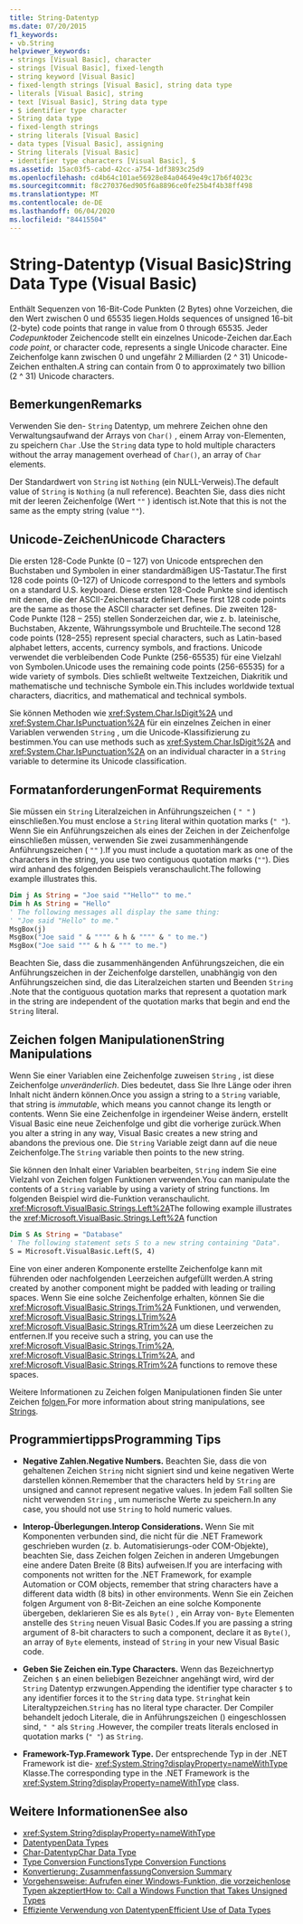 ```yaml
---
title: String-Datentyp
ms.date: 07/20/2015
f1_keywords:
- vb.String
helpviewer_keywords:
- strings [Visual Basic], character
- strings [Visual Basic], fixed-length
- string keyword [Visual Basic]
- fixed-length strings [Visual Basic], string data type
- literals [Visual Basic], string
- text [Visual Basic], String data type
- $ identifier type character
- String data type
- fixed-length strings
- string literals [Visual Basic]
- data types [Visual Basic], assigning
- String literals [Visual Basic]
- identifier type characters [Visual Basic], $
ms.assetid: 15ac03f5-cabd-42cc-a754-1df3893c25d9
ms.openlocfilehash: cd4b64c101ae56928e84a04649e49c17b6f4023c
ms.sourcegitcommit: f8c270376ed905f6a8896ce0fe25b4f4b38ff498
ms.translationtype: MT
ms.contentlocale: de-DE
ms.lasthandoff: 06/04/2020
ms.locfileid: "84415504"
---
```

# <a name="string-data-type-visual-basic"></a><span data-ttu-id="fef28-102">String-Datentyp (Visual Basic)</span><span class="sxs-lookup"><span data-stu-id="fef28-102">String Data Type (Visual Basic)</span></span>

<span data-ttu-id="fef28-103">Enthält Sequenzen von 16-Bit-Code Punkten (2 Bytes) ohne Vorzeichen, die den Wert zwischen 0 und 65535 liegen.</span><span class="sxs-lookup"><span data-stu-id="fef28-103">Holds sequences of unsigned 16-bit (2-byte) code points that range in value from 0 through 65535.</span></span> <span data-ttu-id="fef28-104">Jeder *Codepunkt*oder Zeichencode stellt ein einzelnes Unicode-Zeichen dar.</span><span class="sxs-lookup"><span data-stu-id="fef28-104">Each *code point*, or character code, represents a single Unicode character.</span></span> <span data-ttu-id="fef28-105">Eine Zeichenfolge kann zwischen 0 und ungefähr 2 Milliarden (2 ^ 31) Unicode-Zeichen enthalten.</span><span class="sxs-lookup"><span data-stu-id="fef28-105">A string can contain from 0 to approximately two billion (2 ^ 31) Unicode characters.</span></span>  
  
## <a name="remarks"></a><span data-ttu-id="fef28-106">Bemerkungen</span><span class="sxs-lookup"><span data-stu-id="fef28-106">Remarks</span></span>  

 <span data-ttu-id="fef28-107">Verwenden Sie den- `String` Datentyp, um mehrere Zeichen ohne den Verwaltungsaufwand der Arrays von `Char()` , einem Array von-Elementen, zu speichern `Char` .</span><span class="sxs-lookup"><span data-stu-id="fef28-107">Use the `String` data type to hold multiple characters without the array management overhead of `Char()`, an array of `Char` elements.</span></span>  
  
 <span data-ttu-id="fef28-108">Der Standardwert von `String` ist `Nothing` (ein NULL-Verweis).</span><span class="sxs-lookup"><span data-stu-id="fef28-108">The default value of `String` is `Nothing` (a null reference).</span></span> <span data-ttu-id="fef28-109">Beachten Sie, dass dies nicht mit der leeren Zeichenfolge (Wert `""` ) identisch ist.</span><span class="sxs-lookup"><span data-stu-id="fef28-109">Note that this is not the same as the empty string (value `""`).</span></span>  
  
## <a name="unicode-characters"></a><span data-ttu-id="fef28-110">Unicode-Zeichen</span><span class="sxs-lookup"><span data-stu-id="fef28-110">Unicode Characters</span></span>  

 <span data-ttu-id="fef28-111">Die ersten 128-Code Punkte (0 – 127) von Unicode entsprechen den Buchstaben und Symbolen in einer standardmäßigen US-Tastatur.</span><span class="sxs-lookup"><span data-stu-id="fef28-111">The first 128 code points (0–127) of Unicode correspond to the letters and symbols on a standard U.S. keyboard.</span></span> <span data-ttu-id="fef28-112">Diese ersten 128-Code Punkte sind identisch mit denen, die der ASCII-Zeichensatz definiert.</span><span class="sxs-lookup"><span data-stu-id="fef28-112">These first 128 code points are the same as those the ASCII character set defines.</span></span> <span data-ttu-id="fef28-113">Die zweiten 128-Code Punkte (128 – 255) stellen Sonderzeichen dar, wie z. b. lateinische, Buchstaben, Akzente, Währungssymbole und Bruchteile.</span><span class="sxs-lookup"><span data-stu-id="fef28-113">The second 128 code points (128–255) represent special characters, such as Latin-based alphabet letters, accents, currency symbols, and fractions.</span></span> <span data-ttu-id="fef28-114">Unicode verwendet die verbleibenden Code Punkte (256-65535) für eine Vielzahl von Symbolen.</span><span class="sxs-lookup"><span data-stu-id="fef28-114">Unicode uses the remaining code points (256-65535) for a wide variety of symbols.</span></span> <span data-ttu-id="fef28-115">Dies schließt weltweite Textzeichen, Diakritik und mathematische und technische Symbole ein.</span><span class="sxs-lookup"><span data-stu-id="fef28-115">This includes worldwide textual characters, diacritics, and mathematical and technical symbols.</span></span>  
  
 <span data-ttu-id="fef28-116">Sie können Methoden wie <xref:System.Char.IsDigit%2A> und <xref:System.Char.IsPunctuation%2A> für ein einzelnes Zeichen in einer Variablen verwenden `String` , um die Unicode-Klassifizierung zu bestimmen.</span><span class="sxs-lookup"><span data-stu-id="fef28-116">You can use methods such as <xref:System.Char.IsDigit%2A> and <xref:System.Char.IsPunctuation%2A> on an individual character in a `String` variable to determine its Unicode classification.</span></span>  
  
## <a name="format-requirements"></a><span data-ttu-id="fef28-117">Formatanforderungen</span><span class="sxs-lookup"><span data-stu-id="fef28-117">Format Requirements</span></span>  

 <span data-ttu-id="fef28-118">Sie müssen ein `String` Literalzeichen in Anführungszeichen ( `" "` ) einschließen.</span><span class="sxs-lookup"><span data-stu-id="fef28-118">You must enclose a `String` literal within quotation marks (`" "`).</span></span> <span data-ttu-id="fef28-119">Wenn Sie ein Anführungszeichen als eines der Zeichen in der Zeichenfolge einschließen müssen, verwenden Sie zwei zusammenhängende Anführungszeichen ( `""` ).</span><span class="sxs-lookup"><span data-stu-id="fef28-119">If you must include a quotation mark as one of the characters in the string, you use two contiguous quotation marks (`""`).</span></span> <span data-ttu-id="fef28-120">Dies wird anhand des folgenden Beispiels veranschaulicht.</span><span class="sxs-lookup"><span data-stu-id="fef28-120">The following example illustrates this.</span></span>  
  
```vb  
Dim j As String = "Joe said ""Hello"" to me."  
Dim h As String = "Hello"  
' The following messages all display the same thing:  
' "Joe said "Hello" to me."  
MsgBox(j)  
MsgBox("Joe said " & """" & h & """" & " to me.")  
MsgBox("Joe said """ & h & """ to me.")  
```  
  
 <span data-ttu-id="fef28-121">Beachten Sie, dass die zusammenhängenden Anführungszeichen, die ein Anführungszeichen in der Zeichenfolge darstellen, unabhängig von den Anführungszeichen sind, die das Literalzeichen starten und Beenden `String` .</span><span class="sxs-lookup"><span data-stu-id="fef28-121">Note that the contiguous quotation marks that represent a quotation mark in the string are independent of the quotation marks that begin and end the `String` literal.</span></span>  
  
## <a name="string-manipulations"></a><span data-ttu-id="fef28-122">Zeichen folgen Manipulationen</span><span class="sxs-lookup"><span data-stu-id="fef28-122">String Manipulations</span></span>  

 <span data-ttu-id="fef28-123">Wenn Sie einer Variablen eine Zeichenfolge zuweisen `String` , ist diese Zeichenfolge *unveränderlich*. Dies bedeutet, dass Sie Ihre Länge oder ihren Inhalt nicht ändern können.</span><span class="sxs-lookup"><span data-stu-id="fef28-123">Once you assign a string to a `String` variable, that string is *immutable*, which means you cannot change its length or contents.</span></span> <span data-ttu-id="fef28-124">Wenn Sie eine Zeichenfolge in irgendeiner Weise ändern, erstellt Visual Basic eine neue Zeichenfolge und gibt die vorherige zurück.</span><span class="sxs-lookup"><span data-stu-id="fef28-124">When you alter a string in any way, Visual Basic creates a new string and abandons the previous one.</span></span> <span data-ttu-id="fef28-125">Die `String` Variable zeigt dann auf die neue Zeichenfolge.</span><span class="sxs-lookup"><span data-stu-id="fef28-125">The `String` variable then points to the new string.</span></span>  
  
 <span data-ttu-id="fef28-126">Sie können den Inhalt einer Variablen bearbeiten, `String` indem Sie eine Vielzahl von Zeichen folgen Funktionen verwenden.</span><span class="sxs-lookup"><span data-stu-id="fef28-126">You can manipulate the contents of a `String` variable by using a variety of string functions.</span></span> <span data-ttu-id="fef28-127">Im folgenden Beispiel wird die-Funktion veranschaulicht. <xref:Microsoft.VisualBasic.Strings.Left%2A></span><span class="sxs-lookup"><span data-stu-id="fef28-127">The following example illustrates the <xref:Microsoft.VisualBasic.Strings.Left%2A> function</span></span>  
  
```vb  
Dim S As String = "Database"  
' The following statement sets S to a new string containing "Data".  
S = Microsoft.VisualBasic.Left(S, 4)  
```  
  
 <span data-ttu-id="fef28-128">Eine von einer anderen Komponente erstellte Zeichenfolge kann mit führenden oder nachfolgenden Leerzeichen aufgefüllt werden.</span><span class="sxs-lookup"><span data-stu-id="fef28-128">A string created by another component might be padded with leading or trailing spaces.</span></span> <span data-ttu-id="fef28-129">Wenn Sie eine solche Zeichenfolge erhalten, können Sie die <xref:Microsoft.VisualBasic.Strings.Trim%2A> Funktionen, und verwenden, <xref:Microsoft.VisualBasic.Strings.LTrim%2A> <xref:Microsoft.VisualBasic.Strings.RTrim%2A> um diese Leerzeichen zu entfernen.</span><span class="sxs-lookup"><span data-stu-id="fef28-129">If you receive such a string, you can use the <xref:Microsoft.VisualBasic.Strings.Trim%2A>, <xref:Microsoft.VisualBasic.Strings.LTrim%2A>, and <xref:Microsoft.VisualBasic.Strings.RTrim%2A> functions to remove these spaces.</span></span>  
  
 <span data-ttu-id="fef28-130">Weitere Informationen zu Zeichen folgen Manipulationen finden Sie unter Zeichen [folgen.](../../programming-guide/language-features/strings/index.md)</span><span class="sxs-lookup"><span data-stu-id="fef28-130">For more information about string manipulations, see [Strings](../../programming-guide/language-features/strings/index.md).</span></span>  
  
## <a name="programming-tips"></a><span data-ttu-id="fef28-131">Programmiertipps</span><span class="sxs-lookup"><span data-stu-id="fef28-131">Programming Tips</span></span>  
  
- <span data-ttu-id="fef28-132">**Negative Zahlen.**</span><span class="sxs-lookup"><span data-stu-id="fef28-132">**Negative Numbers.**</span></span> <span data-ttu-id="fef28-133">Beachten Sie, dass die von gehaltenen Zeichen `String` nicht signiert sind und keine negativen Werte darstellen können.</span><span class="sxs-lookup"><span data-stu-id="fef28-133">Remember that the characters held by `String` are unsigned and cannot represent negative values.</span></span> <span data-ttu-id="fef28-134">In jedem Fall sollten Sie nicht verwenden `String` , um numerische Werte zu speichern.</span><span class="sxs-lookup"><span data-stu-id="fef28-134">In any case, you should not use `String` to hold numeric values.</span></span>  
  
- <span data-ttu-id="fef28-135">**Interop-Überlegungen.**</span><span class="sxs-lookup"><span data-stu-id="fef28-135">**Interop Considerations.**</span></span> <span data-ttu-id="fef28-136">Wenn Sie mit Komponenten verbunden sind, die nicht für die .NET Framework geschrieben wurden (z. b. Automatisierungs-oder COM-Objekte), beachten Sie, dass Zeichen folgen Zeichen in anderen Umgebungen eine andere Daten Breite (8 Bits) aufweisen.</span><span class="sxs-lookup"><span data-stu-id="fef28-136">If you are interfacing with components not written for the .NET Framework, for example Automation or COM objects, remember that string characters have a different data width (8 bits) in other environments.</span></span> <span data-ttu-id="fef28-137">Wenn Sie ein Zeichen folgen Argument von 8-Bit-Zeichen an eine solche Komponente übergeben, deklarieren Sie es als `Byte()` , ein Array von- `Byte` Elementen anstelle des `String` neuen Visual Basic Codes.</span><span class="sxs-lookup"><span data-stu-id="fef28-137">If you are passing a string argument of 8-bit characters to such a component, declare it as `Byte()`, an array of `Byte` elements, instead of `String` in your new Visual Basic code.</span></span>  
  
- <span data-ttu-id="fef28-138">**Geben Sie Zeichen ein.**</span><span class="sxs-lookup"><span data-stu-id="fef28-138">**Type Characters.**</span></span> <span data-ttu-id="fef28-139">Wenn das Bezeichnertyp Zeichen `$` an einen beliebigen Bezeichner angehängt wird, wird der `String` Datentyp erzwungen.</span><span class="sxs-lookup"><span data-stu-id="fef28-139">Appending the identifier type character `$` to any identifier forces it to the `String` data type.</span></span> <span data-ttu-id="fef28-140">`String`hat kein Literaltypzeichen.</span><span class="sxs-lookup"><span data-stu-id="fef28-140">`String` has no literal type character.</span></span> <span data-ttu-id="fef28-141">Der Compiler behandelt jedoch Literale, die in Anführungszeichen () eingeschlossen sind, `" "` als `String` .</span><span class="sxs-lookup"><span data-stu-id="fef28-141">However, the compiler treats literals enclosed in quotation marks (`" "`) as `String`.</span></span>  
  
- <span data-ttu-id="fef28-142">**Framework-Typ.**</span><span class="sxs-lookup"><span data-stu-id="fef28-142">**Framework Type.**</span></span> <span data-ttu-id="fef28-143">Der entsprechende Typ in der .NET Framework ist die- <xref:System.String?displayProperty=nameWithType> Klasse.</span><span class="sxs-lookup"><span data-stu-id="fef28-143">The corresponding type in the .NET Framework is the <xref:System.String?displayProperty=nameWithType> class.</span></span>  
  
## <a name="see-also"></a><span data-ttu-id="fef28-144">Weitere Informationen</span><span class="sxs-lookup"><span data-stu-id="fef28-144">See also</span></span>

- <xref:System.String?displayProperty=nameWithType>
- [<span data-ttu-id="fef28-145">Datentypen</span><span class="sxs-lookup"><span data-stu-id="fef28-145">Data Types</span></span>](index.md)
- [<span data-ttu-id="fef28-146">Char-Datentyp</span><span class="sxs-lookup"><span data-stu-id="fef28-146">Char Data Type</span></span>](char-data-type.md)
- [<span data-ttu-id="fef28-147">Type Conversion Functions</span><span class="sxs-lookup"><span data-stu-id="fef28-147">Type Conversion Functions</span></span>](../functions/type-conversion-functions.md)
- [<span data-ttu-id="fef28-148">Konvertierung: Zusammenfassung</span><span class="sxs-lookup"><span data-stu-id="fef28-148">Conversion Summary</span></span>](../keywords/conversion-summary.md)
- [<span data-ttu-id="fef28-149">Vorgehensweise: Aufrufen einer Windows-Funktion, die vorzeichenlose Typen akzeptiert</span><span class="sxs-lookup"><span data-stu-id="fef28-149">How to: Call a Windows Function that Takes Unsigned Types</span></span>](../../programming-guide/com-interop/how-to-call-a-windows-function-that-takes-unsigned-types.md)
- [<span data-ttu-id="fef28-150">Effiziente Verwendung von Datentypen</span><span class="sxs-lookup"><span data-stu-id="fef28-150">Efficient Use of Data Types</span></span>](../../programming-guide/language-features/data-types/efficient-use-of-data-types.md)
